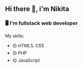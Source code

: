 ## Hi there 👋, i'm Nikita 

### 🖥 I'm fullstack web developer 

My skills:

- 🟡 HTML5, CSS
- 🟡 PHP
- 🟡 JavaScript

